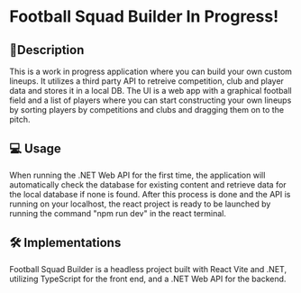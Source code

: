 # Football Squad Builder In Progress!

## 📃Description
This is a work in progress application where you can build your own custom lineups. It utilizes a third party API to retreive competition, club and player data and stores it in a local DB. The UI is a web app with a graphical football field and a list of
players where you can start constructing your own lineups by sorting players by competitions and clubs and dragging them on to the pitch.


## :computer: Usage
When running the .NET Web API for the first time, the application will automatically check the database for existing content and retrieve data for the local database if none is found.
After this process is done and the API is running on your localhost, the react project is ready to be launched by running the command "npm run dev" in the react terminal.


## 🛠️ Implementations
Football Squad Builder is a headless project built with React Vite and .NET, utilizing TypeScript for the front end, and a .NET Web API for the backend.
